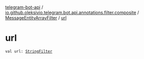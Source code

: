 [telegram-bot-api](../../index.md) / [io.github.oleksivio.telegram.bot.api.annotations.filter.composite](../index.md) / [MessageEntityArrayFilter](index.md) / [url](./url.md)

# url

`val url: `[`StringFilter`](../../io.github.oleksivio.telegram.bot.api.annotations.filter.primitive/-string-filter/index.md)